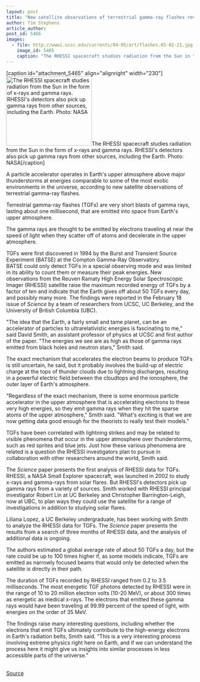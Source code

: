 ```yaml
---
layout: post
title: "New satellite observations of terrestrial gamma-ray flashes reveal surprising features of mysterious blasts from Earth"
author: Tim Stephens
article_author: 
post_id: 5466
images:
  - file: http://www1.ucsc.edu/currents/04-05/art/flashes.05-02-21.jpg
    image_id: 5465
    caption: "The RHESSI spacecraft studies radiation from the Sun in the form of x-rays and gamma rays. RHESSI's detectors also pick up gamma rays from other sources, including the Earth. Photo: NASA"
---
```


[caption id="attachment_5465" align="alignright" width="230"]<a href="http://dev-ucsc-news.pantheonsite.io/wp-content/uploads/2005/02/flashes.05-02-21.jpg"><img class="size-full wp-image-5465" src="http://dev-ucsc-news.pantheonsite.io/wp-content/uploads/2005/02/flashes.05-02-21.jpg" alt="The RHESSI spacecraft studies radiation from the Sun in the form of x-rays and gamma rays. RHESSI's detectors also pick up gamma rays from other sources, including the Earth. Photo: NASA" width="230" height="186" /></a>The RHESSI spacecraft studies radiation from the Sun in the form of x-rays and gamma rays. RHESSI's detectors also pick up gamma rays from other sources, including the Earth. Photo: NASA[/caption]
<a name="content" id="content"></a>
<p>
  A particle accelerator operates in Earth's upper atmosphere above major thunderstorms at energies comparable to some of the most exotic environments in the universe, according to new satellite observations of terrestrial gamma-ray flashes.
</p>
<p>
  Terrestrial gamma-ray flashes (TGFs) are very short blasts of gamma rays, lasting about one millisecond, that are emitted into space from Earth's upper atmosphere.
</p>
<p>
  The gamma rays are thought to be emitted by electrons traveling at near the speed of light when they scatter off of atoms and decelerate in the upper atmosphere.
</p>
<p>
  TGFs were first discovered in 1994 by the Burst and Transient Source Experiment (BATSE) at the Compton Gamma-Ray Observatory.<br>
  BATSE could only detect TGFs in a special observing mode and was limited in its ability to count them or measure their peak energies. New observations from the Reuven Ramaty High Energy Solar Spectroscopic Imager (RHESSI) satellite raise the maximum recorded energy of TGFs by a factor of ten and indicate that the Earth gives off about 50 TGFs every day, and possibly many more. The findings were reported in the February 18 issue of <i>Science</i> by a team of researchers from UCSC, UC Berkeley, and the University of British Columbia (UBC).<br>
</p>
<p>
  "The idea that the Earth, a fairly small and tame planet, can be an accelerator of particles to ultrarelativistic energies is fascinating to me," said David Smith, an assistant professor of physics at UCSC and first author of the paper. "The energies we see are as high as those of gamma rays emitted from black holes and neutron stars," Smith said.<br>
</p>
<p>
  The exact mechanism that accelerates the electron beams to produce TGFs is still uncertain, he said, but it probably involves the build-up of electric charge at the tops of thunder clouds due to lightning discharges, resulting in a powerful electric field between the cloudtops and the ionosphere, the outer layer of Earth's atmosphere.<br>
</p>
<p>
  "Regardless of the exact mechanism, there is some enormous particle accelerator in the upper atmosphere that is accelerating electrons to these very high energies, so they emit gamma rays when they hit the sparse atoms of the upper atmosphere," Smith said. "What's exciting is that we are now getting data good enough for the theorists to really test their models."<br>
</p>
<p>
  TGFs have been correlated with lightning strikes and may be related to visible phenomena that occur in the upper atmosphere over thunderstorms, such as red sprites and blue jets. Just how these various phenomena are related is a question the RHESSI investigators plan to pursue in collaboration with other researchers around the world, Smith said.<br>
</p>
<p>
  The <i>Science</i> paper presents the first analysis of RHESSI data for TGFs. RHESSI, a NASA Small Explorer spacecraft, was launched in 2002 to study x-rays and gamma-rays from solar flares. But RHESSI's detectors pick up gamma rays from a variety of sources. Smith worked with RHESSI principal investigator Robert Lin at UC Berkeley and Christopher Barrington-Leigh, now at UBC, to plan ways they could use the satellite for a range of investigations in addition to studying solar flares.<br>
</p>
<p>
  Liliana Lopez, a UC Berkeley undergraduate, has been working with Smith to analyze the RHESSI data for TGFs. The <i>Science</i> paper presents the results from a search of three months of RHESSI data, and the analysis of additional data is ongoing.<br>
</p>
<p>
  The authors estimated a global average rate of about 50 TGFs a day, but the rate could be up to 100 times higher if, as some models indicate, TGFs are emitted as narrowly focused beams that would only be detected when the satellite is directly in their path.<br>
</p>
<p>
  The duration of TGFs recorded by RHESSI ranged from 0.2 to 3.5 milliseconds. The most energetic TGF photons detected by RHESSI were in the range of 10 to 20 million electron volts (10-20 MeV), or about 300 times as energetic as medical x-rays. The electrons that emitted these gamma rays would have been traveling at 99.99 percent of the speed of light, with energies on the order of 35 MeV.<br>
</p>
<p>
  The findings raise many interesting questions, including whether the electrons that emit TGFs ultimately contribute to the high-energy electrons in Earth's radiation belts, Smith said. "This is a very interesting process involving extreme physics right here on Earth, and if we can understand the process here it might give us insights into similar processes in less accessible parts of the universe."<br>
  <br>
</p>
<p><a href="http://www1.ucsc.edu/currents/04-05/02-21/flashes.asp" title="Permalink to flashes">Source</a></p>
